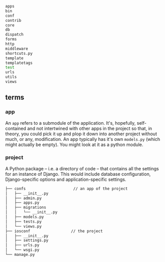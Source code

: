 
```bash
apps
bin
conf
contrib
core
db
dispatch
forms
http
middleware
shortcuts.py
template
templatetags
test
urls
utils
views
```

## terms
### app
An `app` refers to a submodule of the application. It's, hopefully,
self-contained and not intertwined with other apps in the project so that, in
theory, you could pick it up and plop it down into another project without much,
or any, modification. An app typically has it's own `models.py` (which might
actually be empty). You might look at it as a python module.

### project
A Python package – i.e. a directory of code – that contains all the settings for
an instance of Django. This would include database configuration,
Django-specific options and application-specific settings.

```bash
├── confs                     // an app of the project
│   ├── __init__.py
│   ├── admin.py
│   ├── apps.py
│   ├── migrations
│   │   └── __init__.py
│   ├── models.py
│   ├── tests.py
│   └── views.py
├── iosconf                  // the project
│   ├── __init__.py
│   ├── settings.py
│   ├── urls.py
│   └── wsgi.py
└── manage.py
```
